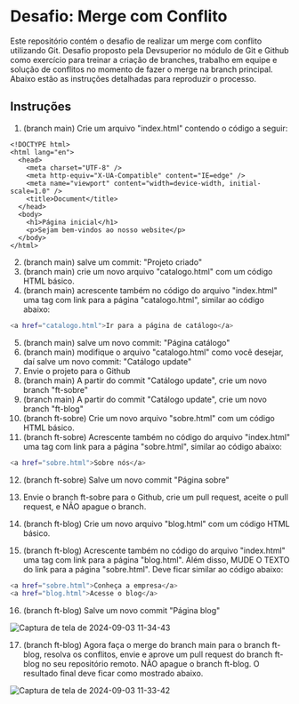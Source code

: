 # Desafio: Merge com Conflito

Este repositório contém o desafio de realizar um merge com conflito utilizando Git. Desafio proposto pela Devsuperior no módulo de Git e Github como exercício para treinar a criação de branches, trabalho em equipe e solução de conflitos no momento de fazer o merge na 
branch principal. Abaixo estão as instruções detalhadas para reproduzir o processo.

## Instruções

1. (branch main) Crie um arquivo "index.html" contendo o código a seguir:

```
<!DOCTYPE html>
<html lang="en">
  <head>
    <meta charset="UTF-8" />
    <meta http-equiv="X-UA-Compatible" content="IE=edge" />
    <meta name="viewport" content="width=device-width, initial-scale=1.0" />
    <title>Document</title>
  </head>
  <body>
    <h1>Página inicial</h1>
    <p>Sejam bem-vindos ao nosso website</p>
  </body>
</html>
```


2. (branch main) salve um commit: "Projeto criado"
3. (branch main) crie um novo arquivo "catalogo.html" com um código HTML básico.
4. (branch main) acrescente também no código do arquivo "index.html" uma tag <a> com link para a página
"catalogo.html", similar ao código abaixo:

```bash
<a href="catalogo.html">Ir para a página de catálogo</a>
```

5. (branch main) salve um novo commit: "Página catálogo"
6. (branch main) modifique o arquivo "catalogo.html" como você desejar, daí salve um novo commit:
"Catálogo update"
7. Envie o projeto para o Github
8. (branch main) A partir do commit "Catálogo update", crie um novo branch "ft-sobre"
9. (branch main) A partir do commit "Catálogo update", crie um novo branch "ft-blog"
10. (branch ft-sobre) Crie um novo arquivo "sobre.html" com um código HTML básico.
11. (branch ft-sobre) Acrescente também no código do arquivo "index.html" uma tag <a> com link para a
página "sobre.html", similar ao código abaixo:

```bash
<a href="sobre.html">Sobre nós</a>
```


12. (branch ft-sobre) Salve um novo commit "Página sobre"
13. Envie o branch ft-sobre para o Github, crie um pull request, aceite o pull request, e NÃO apague o branch.

14. (branch ft-blog) Crie um novo arquivo "blog.html" com um código HTML básico.
15. (branch ft-blog) Acrescente também no código do arquivo "index.html" uma tag <a> com link para a
página "blog.html". Além disso, MUDE O TEXTO do link para a página "sobre.html". Deve ficar similar
ao código abaixo:

```bash
<a href="sobre.html">Conheça a empresa</a>
<a href="blog.html">Acesse o blog</a>
```

16. (branch ft-blog) Salve um novo commit "Página blog"

![Captura de tela de 2024-09-03 11-34-43](https://github.com/user-attachments/assets/55503d15-759a-4dc1-b9ab-16f933c10af9)


17. (branch ft-blog) Agora faça o merge do branch main para o branch ft-blog, resolva os conflitos, envie e
aprove um pull request do branch ft-blog no seu repositório remoto. NÃO apague o branch ft-blog. O
resultado final deve ficar como mostrado abaixo.

![Captura de tela de 2024-09-03 11-33-42](https://github.com/user-attachments/assets/986cd2e3-73af-4a56-bf29-850f93c4321c)

